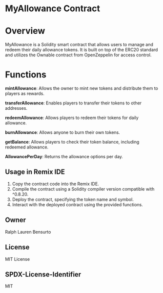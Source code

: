 # MyAllowance Contract

# Overview
MyAllowance is a Solidity smart contract that allows users to manage and redeem their daily allowance tokens. It is built on top of the ERC20 standard and utilizes the Ownable contract from OpenZeppelin for access control.

# Functions

 **mintAllowance**: Allows the owner to mint new tokens and distribute them to players as rewards.

**transferAllowance**: Enables players to transfer their tokens to other addresses.

**redeemAllowance**: Allows players to redeem their tokens for daily allowance.

**burnAllowance**: Allows anyone to burn their own tokens.

**getBalance**: Allows players to check their token balance, including redeemed allowance.

**AllowancePerDay**: Returns the allowance options per day.

## Usage in Remix IDE
1. Copy the contract code into the Remix IDE.
2. Compile the contract using a Solidity compiler version compatible with ^0.8.20.
3. Deploy the contract, specifying the token name and symbol.
4. Interact with the deployed contract using the provided functions.

## Owner
Ralph Lauren Bensurto

## License
MIT License

## SPDX-License-Identifier
MIT

